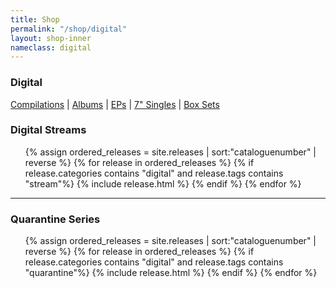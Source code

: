 ```yaml
---
title: Shop
permalink: "/shop/digital"
layout: shop-inner
nameclass: digital
---
```


<div class="singles">
    <h3>Digital</h3><div class="shop-nav"><a href="{{site.baseurl}}/shop/compilations">Compilations</a> | <a href="{{site.baseurl}}/shop/albums">Albums</a> | <a href="{{site.baseurl}}/shop/eps">EPs</a> | <a href="{{site.baseurl}}/shop/singles">7" Singles</a> | <a href="{{site.baseurl}}/shop/boxsets">Box Sets</a></div>
     <h3>Digital Streams</h3>
     <ul class="single-list">
        {% assign ordered_releases = site.releases  | sort:"cataloguenumber" | reverse  %}
        {% for release in ordered_releases  %}
            {% if release.categories contains "digital" and release.tags contains "stream"%}
            {% include release.html %}
            {% endif %}
        {% endfor %} 
    </ul>
    <hr>
    <h3>Quarantine Series</h3>
    <ul class="single-list">
        {% assign ordered_releases = site.releases  | sort:"cataloguenumber" | reverse  %}
        {% for release in ordered_releases  %}
             {% if release.categories contains "digital" and release.tags contains "quarantine"%}
            {% include release.html %}
            {% endif %}
        {% endfor %} 
    </ul>
    
    
</div>


